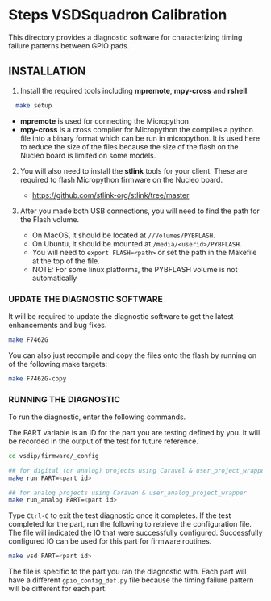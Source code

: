# Steps VSDSquadron Calibration

This directory provides a diagnostic software for characterizing timing failure patterns between GPIO pads.

## INSTALLATION

1. Install the required tools including **mpremote**, **mpy-cross** and **rshell**.  

```bash
  make setup
```

- **mpremote** is used for connecting the Micropython
- **mpy-cross** is a cross compiler for Micropython the compiles a python file into a binary format which can be run in 
micropython.  It is used here to reduce the size of the files because the size of the flash on the Nucleo board is 
limited on some models.

2. You will also need to install the **stlink** tools for your client.   These are required to flash Micropython firmware on the Nucleo board.

   - https://github.com/stlink-org/stlink/tree/master

3. After you made both USB connections, you will need to find the path for the Flash volume.  

   - On MacOS, it should be located at `//Volumes/PYBFLASH`.
   - On Ubuntu, it should be mounted at `/media/<userid>/PYBFLASH`.
   - You will need to `export FLASH=<path>` or set the path in the Makefile at the top of the file.
   - NOTE: For some linux platforms, the PYBFLASH volume is not automatically

### UPDATE THE DIAGNOSTIC SOFTWARE

It will be required to update the diagnostic software to get the latest enhancements and bug fixes.

```bash
make F746ZG
```

You can also just recompile and copy the files onto the flash by running on of the following make targets:

```bash
make F746ZG-copy
```

### RUNNING THE DIAGNOSTIC

To run the diagnostic, enter the following commands.  

The PART variable is an ID for the part you are testing defined by you.  It will be recorded in the output of the test for future reference.

```bash
cd vsdip/firmware/_config

## for digital (or analog) projects using Caravel & user_project_wrapper
make run PART=<part id>

## for analog projects using Caravan & user_analog_project_wrapper
make run_analog PART=<part id>

```

Type `Ctrl-C` to exit the test diagnostic once it completes.  If the test completed for the part, run the following to retrieve the configuration file.  The file will indicated the IO that were successfully configured.  Successfully configured IO can be used for this part for firmware routines.

```bash
make vsd PART=<part id>
```

The file is specific to the part you ran the diagnostic with. Each part will have a different `gpio_config_def.py` file because the timing failure pattern will be different for each part.
